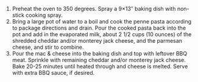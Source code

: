 1. Preheat the oven to 350 degrees. Spray a 9×13″ baking dish with non-stick cooking spray.
2. Bring a large pot of water to a boil and cook the penne pasta according to package directions and drain. Pour the cooked pasta back into the pot and add in the evaporated milk, about 2 1/2 cups (10 ounces) of the shredded cheddar and/or monterey jack cheese, and the parmesan cheese, and stir to combine.
3. Pour the mac & cheese into the baking dish and top with leftover BBQ meat. Sprinkle with remaining cheddar and/or monterey jack cheese. Bake 20-25 minutes until heated through and cheese is melted. Serve with extra BBQ sauce, if desired.